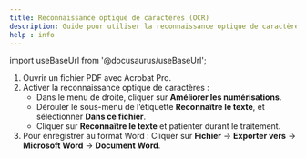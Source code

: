 ```yaml
---
title: Reconnaissance optique de caractères (OCR)
description: Guide pour utiliser la reconnaissance optique de caractères avec Acrobat Pro.
help : info
---
```


import useBaseUrl from '@docusaurus/useBaseUrl';

1. Ouvrir un fichier PDF avec Acrobat Pro.  
2. Activer la reconnaissance optique de caractères :  
   - Dans le menu de droite, cliquer sur **Améliorer les numérisations**.  
   - Dérouler le sous-menu de l’étiquette **Reconnaître le texte**, et sélectionner **Dans ce fichier**.  
   - Cliquer sur **Reconnaître le texte** et patienter durant le traitement.  
3. Pour enregistrer au format Word : Cliquer sur **Fichier** → **Exporter vers** → **Microsoft Word** → **Document Word**.